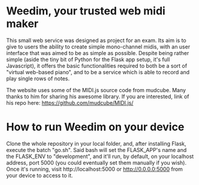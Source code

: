 # Weedim, your trusted web midi maker

This small web service was designed as project for an exam.
Its aim is to give to users the ability to create simple mono-channel midis, with an user interface that was aimed to be as
simple as possible.
Despite being rather simple (aside the tiny bit of Python for the Flask app setup, it's full Javascript), it offers the basic functionalities required to both be a sort of "virtual web-based piano", and 
to be a service which is able to record and play single rows of notes.

The website uses some of the MIDI.js source code from mudcube. Many thanks to him for sharing his awesome library.
If you are interested, link of his repo here: https://github.com/mudcube/MIDI.js/

# How to run Weedim on your device

Clone the whole repository in your local folder, and, after installing Flask, execute the batch "go.sh".
Said bash will set the FLASK_APP's name and the FLASK_ENV to "development", and it'll run, by default, on
your localhost address, port 5000 (you could eventually set them manually if you wish).
Once it's running, visit http://localhost:5000 or http://0.0.0.0:5000 from your device to access to it.
